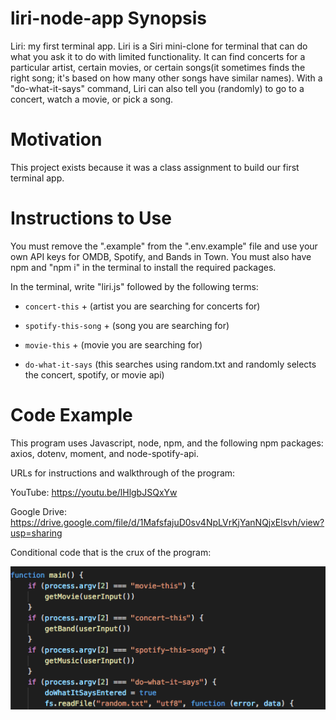# liri-node-app Synopsis
Liri: my first terminal app. Liri is a Siri mini-clone for terminal that can do what you ask it to do with limited functionality. It can find concerts for a particular artist, certain movies, or certain songs(it sometimes finds the right song; it's based on how many other songs have similar names). With a "do-what-it-says" command, Liri can also tell you (randomly) to go to a concert, watch a movie, or pick a song.

# Motivation
This project exists because it was a class assignment to build our first terminal app.

# Instructions to Use

You must remove the ".example" from the ".env.example" file and use your own API keys for OMDB, Spotify, and Bands in Town. You must also have npm and "npm i" in the terminal to install the required packages.

In the terminal, write "liri.js" followed by the following terms:

   * `concert-this` + (artist you are searching for concerts for)

   * `spotify-this-song` + (song you are searching for)

   * `movie-this` + (movie you are searching for)

   * `do-what-it-says`
   (this searches using random.txt and randomly selects the concert, spotify, or movie api)


# Code Example

  This program uses Javascript, node, npm, and the following npm packages: axios, dotenv, moment, and node-spotify-api.

   URLs for instructions and walkthrough of the program:

   YouTube:  https://youtu.be/lHlgbJSQxYw

   Google Drive: https://drive.google.com/file/d/1MafsfajuD0sv4NpLVrKjYanNQjxElsvh/view?usp=sharing

Conditional code that is the crux of the program: 

![conditional code](/images/code.png?raw=true "Main condition")